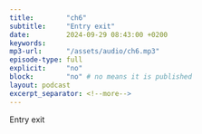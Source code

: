 ```yaml
---
title:        "ch6"
subtitle:     "Entry exit"
date:         2024-09-29 08:43:00 +0200
keywords:
mp3-url:      "/assets/audio/ch6.mp3"
episode-type: full
explicit:     "no"
block:        "no" # no means it is published
layout: podcast
excerpt_separator: <!--more-->
---
```

Entry exit
